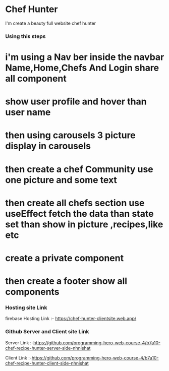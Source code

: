 # Chef Hunter

I'm create a beauty full website chef hunter

### Using this steps

# i'm using a Nav ber inside the navbar Name,Home,Chefs And Login share all component

# show user profile and hover than user name

# then using carousels 3 picture display in carousels

# then create a chef Community use one picture and some text

# then create all chefs section use useEffect fetch the data than state set than show in picture ,recipes,like etc

# create a private component

# then create a footer show all components

### Hosting site Link

firebase Hosting Link :- https://chef-hunter-clientsite.web.app/

### Github Server and Client site Link

Server Link :-https://github.com/programming-hero-web-course-4/b7a10-chef-recipe-hunter-server-side-nhnishat

Client Link :-https://github.com/programming-hero-web-course-4/b7a10-chef-recipe-hunter-client-side-nhnishat
